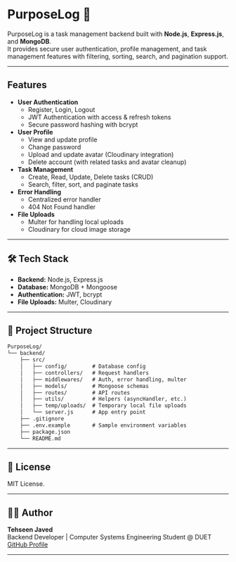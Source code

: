 # PurposeLog 📝

PurposeLog is a task management backend built with **Node.js**, **Express.js**, and **MongoDB**.  
It provides secure user authentication, profile management, and task management features with filtering, sorting, search, and pagination support.

---

## Features

- **User Authentication**
  - Register, Login, Logout
  - JWT Authentication with access & refresh tokens
  - Secure password hashing with bcrypt
- **User Profile**
  - View and update profile
  - Change password
  - Upload and update avatar (Cloudinary integration)
  - Delete account (with related tasks and avatar cleanup)
- **Task Management**
  - Create, Read, Update, Delete tasks (CRUD)
  - Search, filter, sort, and paginate tasks
- **Error Handling**
  - Centralized error handler
  - 404 Not Found handler
- **File Uploads**
  - Multer for handling local uploads
  - Cloudinary for cloud image storage

---

## 🛠️ Tech Stack

- **Backend:** Node.js, Express.js
- **Database:** MongoDB + Mongoose
- **Authentication:** JWT, bcrypt
- **File Uploads:** Multer, Cloudinary

---

## 📂 Project Structure

```txt
PurposeLog/
└── backend/
    ├── src/
    │   ├── config/        # Database config
    │   ├── controllers/   # Request handlers
    │   ├── middlewares/   # Auth, error handling, multer
    │   ├── models/        # Mongoose schemas
    │   ├── routes/        # API routes
    │   ├── utils/         # Helpers (asyncHandler, etc.)
    │   ├── temp/uploads/  # Temporary local file uploads
    │   └── server.js      # App entry point
    ├── .gitignore
    ├── .env.example       # Sample environment variables
    ├── package.json
    └── README.md

```

---

## 📄 License

MIT License.

---

## 👨‍💻 Author

**Tehseen Javed**  
Backend Developer | Computer Systems Engineering Student @ DUET
[GitHub Profile](https://github.com/Tehseen100)

---
